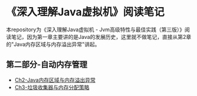 # 《深入理解Java虚拟机》阅读笔记
本repository为《深入理解Java虚拟机 - Jvm高级特性与最佳实践（第三版）》阅读笔记，因为第一章主要讲的是Java的发展历史，这里就不做笔记，直接从第2章的"Java内存区域与内存溢出异常"讲起。

## 第二部分-自动内存管理
- [Ch2-Java内存区域与内存溢出异常](第二部分-自动内存管理/Ch2-Java内存区域与内存溢出异常.md)
- [Ch3-垃圾收集器与内存分配策略](第二部分-自动内存管理/Ch3-垃圾收集器与内存分配策略.md)